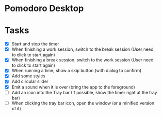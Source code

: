 # Pomodoro Desktop

# Tasks
- [x] Start and stop the timer
- [x] When finishing a work session, switch to the break session (User need to click to start again)
- [x] When finishing a break session, switch to the work session (User need to click to start again)
- [x] When running a time, show a skip button (with dialog to confirm)
- [x] Add some styles
- [x] Add circular slider
- [x] Emit a sound when it is over (bring the app to the foreground)
- [ ] Add an icon into the Tray bar (If possible, show the timer right at the tray bar)
- [ ] When clicking the tray bar icon, open the window (or a minified version of it)
